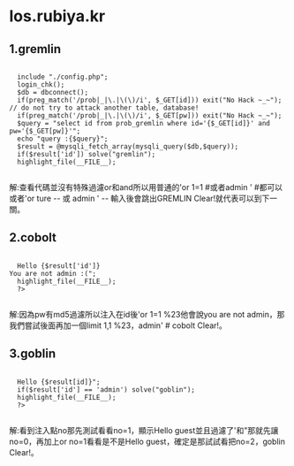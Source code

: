# los.rubiya.kr


<h2>1.gremlin</h2>
 <pre><code>
  include "./config.php";
  login_chk();
  $db = dbconnect();
  if(preg_match('/prob|_|\.|\(\)/i', $_GET[id])) exit("No Hack ~_~"); // do not try to attack another table, database!
  if(preg_match('/prob|_|\.|\(\)/i', $_GET[pw])) exit("No Hack ~_~");
  $query = "select id from prob_gremlin where id='{$_GET[id]}' and pw='{$_GET[pw]}'";
  echo "query :{$query}";
  $result = @mysqli_fetch_array(mysqli_query($db,$query));
  if($result['id']) solve("gremlin");
  highlight_file(__FILE__);
 </pre></code>
解:查看代碼並沒有特殊過濾or和and所以用普通的'or 1=1 #或者admin ' #都可以或者'or ture -- 或 admin ' -- 輸入後會跳出GREMLIN Clear!就代表可以到下一關。
  
<h2>2.cobolt</h2>
 <pre><code>
  <?php
  include "./config.php"; 
  login_chk();
  $db = dbconnect();
  if(preg_match('/prob|_|\.|\(\)/i', $_GET[id])) exit("No Hack ~_~"); 
  if(preg_match('/prob|_|\.|\(\)/i', $_GET[pw])) exit("No Hack ~_~"); 
  $query = "select id from prob_cobolt where id='{$_GET[id]}' and pw=md5('{$_GET[pw]}')"; 
  echo "query : {$query}"; 
  $result = @mysqli_fetch_array(mysqli_query($db,$query)); 
  if($result['id'] == 'admin') solve("cobolt");
  elseif($result['id']) echo "<h2>Hello {$result['id']}<br>You are not admin :(</h2>"; 
  highlight_file(__FILE__); 
  ?>
 </code></pre>
 解:因為pw有md5過濾所以注入在id後'or 1=1 %23他會說you are not admin，那我們嘗試後面再加一個limit 1,1 %23，admin' # cobolt Clear!。
 
<h2>3.goblin</h2>
 <pre><code>
  <?php 
  include "./config.php"; 
  login_chk(); 
  $db = dbconnect(); 
  if(preg_match('/prob|_|\.|\(\)/i', $_GET[no])) exit("No Hack ~_~"); 
  if(preg_match('/\'|\"|\`/i', $_GET[no])) exit("No Quotes ~_~"); 
  $query = "select id from prob_goblin where id='guest' and no={$_GET[no]}"; 
  echo "query : {$query}"; 
  $result = @mysqli_fetch_array(mysqli_query($db,$query)); 
  if($result['id']) echo "<h2>Hello {$result[id]}</h2>"; 
  if($result['id'] == 'admin') solve("goblin");
  highlight_file(__FILE__); 
  ?>
 </code></pre>
 解:看到注入點no那先測試看看no=1，顯示Hello guest並且過濾了'和"那就先讓no=0，再加上or no=1看看是不是Hello guest，確定是那試試看把no=2，goblin Clear!。
